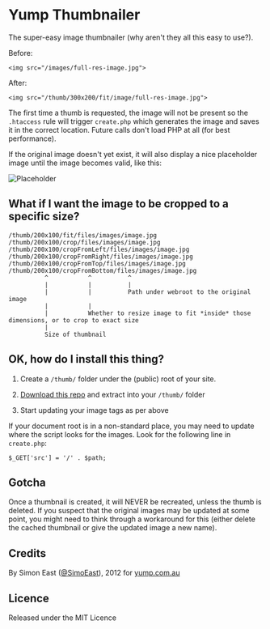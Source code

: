 Yump Thumbnailer
================

The super-easy image thumbnailer (why aren't they all this easy to use?).

Before:

    <img src="/images/full-res-image.jpg">
    
After:

    <img src="/thumb/300x200/fit/image/full-res-image.jpg">
    
The first time a thumb is requested, the image will not be present so the `.htaccess` rule will trigger `create.php`
which generates the image and saves it in the correct location.  Future calls don't load PHP at all
(for best performance).

If the original image doesn't yet exist, it will also display a nice placeholder image until the image becomes valid, like this:

![Placeholder](http://placehold.it/350x150)

What if I want the image to be cropped to a specific size?
----------------------------------------------------------

    /thumb/200x100/fit/files/images/image.jpg
    /thumb/200x100/crop/files/images/image.jpg
    /thumb/200x100/cropFromLeft/files/images/image.jpg
    /thumb/200x100/cropFromRight/files/images/image.jpg
    /thumb/200x100/cropFromTop/files/images/image.jpg
    /thumb/200x100/cropFromBottom/files/images/image.jpg
              ^           ^          ^
              |           |          |
              |           |          Path under webroot to the original image
              |           |          
              |           Whether to resize image to fit *inside* those dimensions, or to crop to exact size
              |
              Size of thumbnail
    
    
OK, how do I install this thing?
--------------------------------

1. Create a `/thumb/` folder under the (public) root of your site.

2. [Download this repo](https://github.com/YumpDigital/Yump-Thumbnailer/archive/master.zip) and extract into your `/thumb/` folder

3. Start updating your image tags as per above

If your document root is in a non-standard place, you may need to update where the script looks for the images. Look for the following line in `create.php`:

    $_GET['src'] = '/' . $path;


Gotcha
------

Once a thumbnail is created, it will NEVER be recreated, unless the thumb is deleted. If you suspect that the original images may be updated at some point, you might need to think through a workaround for this (either delete the cached thumbnail or give the updated image a new name).


Credits
-------

By Simon East ([@SimoEast](https://twitter.com/SimoEast)), 2012 for [yump.com.au](https://yump.com.au/)


Licence
-------

Released under the MIT Licence
